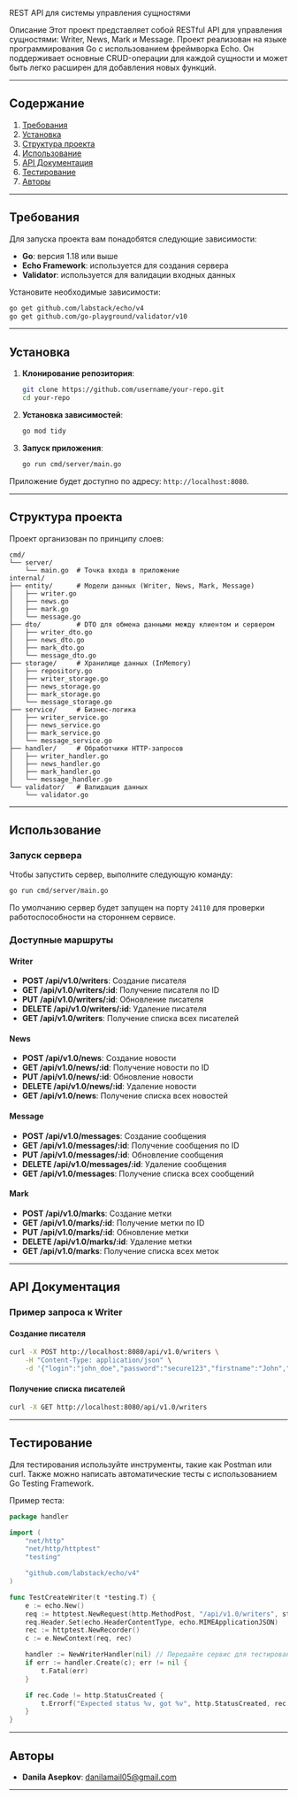 REST API для системы управления сущностями

Описание
Этот проект представляет собой RESTful API для управления сущностями: Writer, News, Mark и Message. Проект реализован на языке программирования Go с использованием фреймворка Echo. Он поддерживает основные CRUD-операции для каждой сущности и может быть легко расширен для добавления новых функций.

---

## Содержание
1. [Требования](#требования)
2. [Установка](#установка)
3. [Структура проекта](#структура-проекта)
4. [Использование](#использование)
5. [API Документация](#api-документация)
6. [Тестирование](#тестирование)
7. [Авторы](#авторы)

---

## Требования

Для запуска проекта вам понадобятся следующие зависимости:
- **Go**: версия 1.18 или выше
- **Echo Framework**: используется для создания сервера
- **Validator**: используется для валидации входных данных

Установите необходимые зависимости:
```bash
go get github.com/labstack/echo/v4
go get github.com/go-playground/validator/v10
```

---

## Установка

1. **Клонирование репозитория**:
   ```bash
   git clone https://github.com/username/your-repo.git
   cd your-repo
   ```

2. **Установка зависимостей**:
   ```bash
   go mod tidy
   ```

3. **Запуск приложения**:
   ```bash
   go run cmd/server/main.go
   ```

Приложение будет доступно по адресу: `http://localhost:8080`.

---

## Структура проекта

Проект организован по принципу слоев:

```
cmd/
└── server/
    └── main.go  # Точка входа в приложение
internal/
├── entity/      # Модели данных (Writer, News, Mark, Message)
│   ├── writer.go
│   ├── news.go
│   ├── mark.go
│   └── message.go
├── dto/         # DTO для обмена данными между клиентом и сервером
│   ├── writer_dto.go
│   ├── news_dto.go
│   ├── mark_dto.go
│   └── message_dto.go
├── storage/     # Хранилище данных (InMemory)
│   ├── repository.go
│   ├── writer_storage.go
│   ├── news_storage.go
│   ├── mark_storage.go
│   └── message_storage.go
├── service/     # Бизнес-логика
│   ├── writer_service.go
│   ├── news_service.go
│   ├── mark_service.go
│   └── message_service.go
├── handler/     # Обработчики HTTP-запросов
│   ├── writer_handler.go
│   ├── news_handler.go
│   ├── mark_handler.go
│   └── message_handler.go
└── validator/   # Валидация данных
    └── validator.go
```

---

## Использование

### Запуск сервера
Чтобы запустить сервер, выполните следующую команду:
```bash
go run cmd/server/main.go
```

По умолчанию сервер будет запущен на порту `24110` для проверки работоспособности на стороннем сервисе.

### Доступные маршруты
#### Writer
- **POST /api/v1.0/writers**: Создание писателя
- **GET /api/v1.0/writers/:id**: Получение писателя по ID
- **PUT /api/v1.0/writers/:id**: Обновление писателя
- **DELETE /api/v1.0/writers/:id**: Удаление писателя
- **GET /api/v1.0/writers**: Получение списка всех писателей

#### News
- **POST /api/v1.0/news**: Создание новости
- **GET /api/v1.0/news/:id**: Получение новости по ID
- **PUT /api/v1.0/news/:id**: Обновление новости
- **DELETE /api/v1.0/news/:id**: Удаление новости
- **GET /api/v1.0/news**: Получение списка всех новостей

#### Message
- **POST /api/v1.0/messages**: Создание сообщения
- **GET /api/v1.0/messages/:id**: Получение сообщения по ID
- **PUT /api/v1.0/messages/:id**: Обновление сообщения
- **DELETE /api/v1.0/messages/:id**: Удаление сообщения
- **GET /api/v1.0/messages**: Получение списка всех сообщений

#### Mark
- **POST /api/v1.0/marks**: Создание метки
- **GET /api/v1.0/marks/:id**: Получение метки по ID
- **PUT /api/v1.0/marks/:id**: Обновление метки
- **DELETE /api/v1.0/marks/:id**: Удаление метки
- **GET /api/v1.0/marks**: Получение списка всех меток

---

## API Документация

### Пример запроса к Writer
#### Создание писателя
```bash
curl -X POST http://localhost:8080/api/v1.0/writers \
    -H "Content-Type: application/json" \
    -d '{"login":"john_doe","password":"secure123","firstname":"John","lastname":"Doe"}'
```

#### Получение списка писателей
```bash
curl -X GET http://localhost:8080/api/v1.0/writers
```

---

## Тестирование

Для тестирования используйте инструменты, такие как Postman или curl. Также можно написать автоматические тесты с использованием Go Testing Framework.

Пример теста:
```go
package handler

import (
	"net/http"
	"net/http/httptest"
	"testing"

	"github.com/labstack/echo/v4"
)

func TestCreateWriter(t *testing.T) {
	e := echo.New()
	req := httptest.NewRequest(http.MethodPost, "/api/v1.0/writers", strings.NewReader(`{"login":"test","password":"test123","firstname":"Test","lastname":"User"}`))
	req.Header.Set(echo.HeaderContentType, echo.MIMEApplicationJSON)
	rec := httptest.NewRecorder()
	c := e.NewContext(req, rec)

	handler := NewWriterHandler(nil) // Передайте сервис для тестирования
	if err := handler.Create(c); err != nil {
		t.Fatal(err)
	}

	if rec.Code != http.StatusCreated {
		t.Errorf("Expected status %v, got %v", http.StatusCreated, rec.Code)
	}
}
```

---

## Авторы

- **Danila Asepkov**: danilamail05@gmail.com  
  

---
